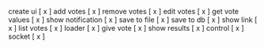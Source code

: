 create ui [ x ]
add votes [ x ]
remove votes [ x ]
edit votes [ x ]
get vote values [ x ]
show notification [ x ]
save to file [ x ]
save to db [ x ]
show link [ x ]
list votes [ x ]
loader [ x ]
give vote [ x ]
show results [ x ]
control [ x ]
socket [ x ]
